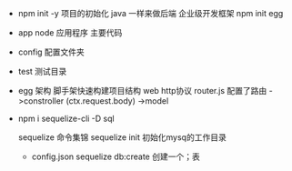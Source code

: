 - npm init -y 项目的初始化
    java 一样来做后端 企业级开发框架
    npm init egg 

- app 
    node 应用程序 主要代码 
- config  配置文件夹
- test  测试目录

- egg 架构
    脚手架快速构建项目结构
    web http协议
    router.js 配置了路由
    ->constroller (ctx.request.body)
    ->model

- npm i sequelize-cli -D
    sql
    

    sequelize 命令集锦
    sequelize init 初始化mysq的工作目录
    - config.json
    sequelize db:create
    创建一个；表
    


